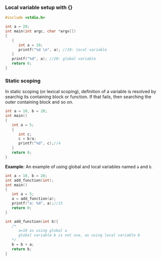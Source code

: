 ### Local variable setup with {}

```c
#include <stdio.h>

int a = 20;
int main(int argc, char *argv[])
{
   {
      int a = 10;
      printf("%d \n", a); //10: local variable
   }
   printf("%d", a); //20: global variable
   return 0;
}
```

### Static scoping

In static scoping (or lexical scoping), definition of a variable is resolved by searchig its containing block or function. If that fails, then searching the outer containing block and so on.

```c
int a = 10, b = 20;
int main() 
{ 
   int a = 5;
   {
      int c;
      c = b/a;
      printf("%d", c);//4
   }      
   return 0; 
} 
```
**Example**: An example of using global and local variables named ``a`` and ``b``.
```c
int a = 10, b = 20;
int add_function(int);
int main() 
{ 
   int a = 5;
   a = add_function(a);    
   printf("a: %d", a);//15
   return 0; 
} 

int add_function(int b){
   /*
      a=10 as using global a
      global variable b is not use, as using local variable b
   */   
   b = b + a;
   return b;
}
```
